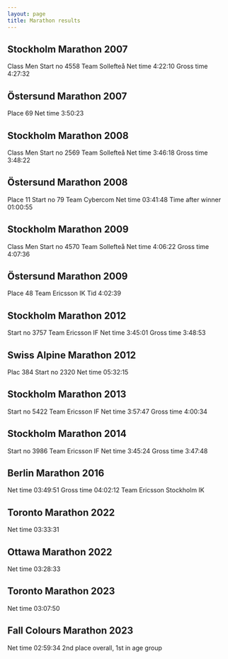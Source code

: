 ```yaml
---
layout: page
title: Marathon results
---
```

## Stockholm Marathon 2007

Class Men
Start no 4558
Team Sollefteå
Net time 4:22:10
Gross time 4:27:32

## Östersund Marathon 2007

Place 69
Net time 3:50:23

## Stockholm Marathon 2008

Class Men
Start no 2569
Team Sollefteå
Net time 3:46:18
Gross time 3:48:22

## Östersund Marathon 2008

Place 11
Start no 79
Team Cybercom
Net time 03:41:48
Time after winner 01:00:55

## Stockholm Marathon 2009

Class Men
Start no 4570
Team Sollefteå
Net time 4:06:22
Gross time 4:07:36

## Östersund Marathon 2009

Place 48
Team Ericsson IK
Tid 4:02:39

## Stockholm Marathon 2012

Start no 3757
Team Ericsson IF
Net time 3:45:01
Gross time 3:48:53

## Swiss Alpine Marathon 2012

Plac 384
Start no 2320
Net time 05:32:15

## Stockholm Marathon 2013

Start no 5422
Team Ericsson IF
Net time 3:57:47
Gross time 4:00:34

## Stockholm Marathon 2014

Start no 3986
Team Ericsson IF
Net time 3:45:24
Gross time 3:47:48

## Berlin Marathon 2016

Net time 03:49:51
Gross time 04:02:12
Team Ericsson Stockholm IK

## Toronto Marathon 2022

Net time 03:33:31

## Ottawa Marathon 2022

Net time 03:28:33

## Toronto Marathon 2023

Net time 03:07:50

## Fall Colours Marathon 2023

Net time 02:59:34 2nd place overall, 1st in age group
